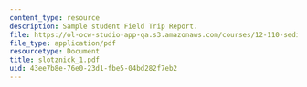 ```yaml
---
content_type: resource
description: Sample student Field Trip Report.
file: https://ol-ocw-studio-app-qa.s3.amazonaws.com/courses/12-110-sedimentary-geology-spring-2007/43ee7b8e76e023d1fbe504bd282f7eb2_slotznick_1.pdf
file_type: application/pdf
resourcetype: Document
title: slotznick_1.pdf
uid: 43ee7b8e-76e0-23d1-fbe5-04bd282f7eb2
---
```


